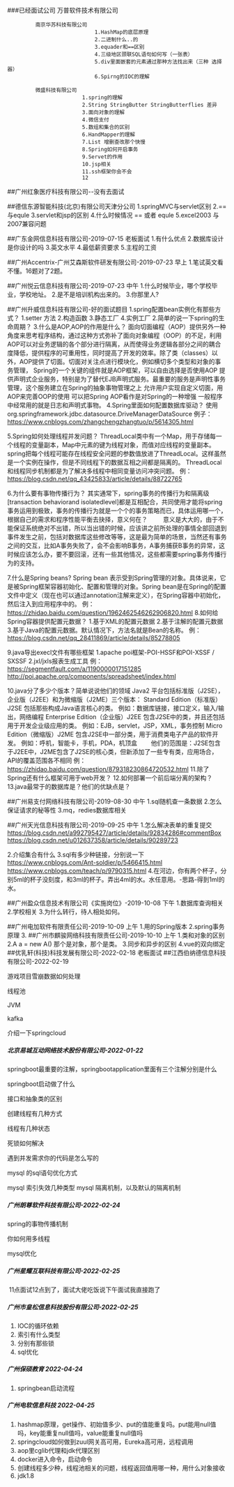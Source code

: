 ###已经面试公司
			 万普软件技术有限公司

		     南京华苏科技有限公司
								1.HashMap的底层原理
								2.二进制什么..的
								3.equader和==区别
								4.三级地区颈联SQL语句如何写（一张表）
								5.div里面嵌套的元素通过那种方法找出来（三种 选择器）
								6.Spirng的IOC的理解
		  
		     微盛科技有限公司
							1.spring的理解
							2.String StringButter StringButterflies 差异
							3.面向对象的理解
							4.微信支付
							5.数组和集合的区别
							6.HandMapper的理解
							7.List 增删查改那个快慢
							8.Spring如何开启事务
							9.Servet的作用
							10.jsp相关
							11.ssh框架你会不会
							12
##广州红象医疗科技有限公司--没有去面试

##德信东源智能科技(北京)有限公司天津分公司
1.springMVC与servlet区别
2.==与equle
3.servlet和jsp的区别
4.什么时候情况 == 或者 equle
5.excel2003 与 2007兼容问题	

##广东金网信息科技有限公司-2019-07-15
老板面试
1.有什么优点
2.数据库设计是你设计的吗
3.英文水平
4.最低薪资要求
5.主程的工资

##广州Accentrix-广州艾森斯软件研发有限公司-2019-07-23 早上
1.笔试英文看不懂。16题对了2题。

##广州悦云信息科技有限公司-2019-07-23 中午
1.什么时候毕业，哪个学校毕业，学校地址。
2.是不是培训机构出来的。
3.你那里人?

##广州升威信息科技有限公司-好的面试题目
1.spring配置bean实例化有那些方式？
								1.setter 方法
								2.构造函数
								3.静态工厂
								4.实例工厂
2.简单的说一下spring的生命周期？
3.什么是AOP,AOP的作用是什么？
						  面向切面编程（AOP）提供另外一种角度来思考程序结构，通过这种方式弥补了面向对象编程（OOP）的不足，利用AOP可以对业务逻辑的各个部分进行隔离，从而使得业务逻辑各部分之间的耦合度降低，提供程序的可重用性，同时提高了开发的效率。除了类（classes）以外，AOP提供了切面。切面对关注点进行模块化，例如横切多个类型和对象的事务管理，
						  Spring的一个关键的组件就是AOP框架，可以自由选择是否使用AOP
						  提供声明式企业服务，特别是为了替代EJB声明式服务。最重要的服务是声明性事务管理，这个服务建立在Spring的抽象事物管理之上
						  允许用户实现自定义切面，用AOP来完善OOP的使用
						  可以把Spring AOP看作是对Spring的一种增强
						  一般程序中经常用的就是日志和声明式事物。
4.Spring里面如何配置数据库驱动？
						     使用org.springframework.jdbc.datasource.DriveManagerDataSource
						 	 例子：https://www.cnblogs.com/zhangchengzhangtuo/p/5614305.html
							
5.Spring如何处理线程并发问题？
							ThreadLocal类中有一个Map，用于存储每一个线程的变量副本，Map中元素的键为线程对象，而值对应线程的变量副本。
							spring把每个线程可能存在线程安全问题的参数值放进了ThreadLocal。这样虽然是一个实例在操作，但是不同线程下的数据互相之间都是隔离的。
							ThreadLocal 和线程同步机制都是为了解决多线程中相同变量访问冲突问题。
							例：https://blog.csdn.net/qq_43425833/article/details/88722765

6.为什么要有事物传播行为？
						其实通常下，spring事务的传播行为和隔离级[transaction behaviorand isolatedlevel]都是互相配合，共同使用才能将spring事务运用到极致，事务的传播行为就是一个个的事务策略而已，具体运用哪一个，根据自己的需求和程序性能平衡去抉择，意义何在？
　　						意义是大大的，由于不能保证系统绝对不出错，所以当出错的时候，应该讲之前所处理的事情全部回退到事件发生之前，包括对数据库这些修改等等，这是最为简单的场景，当然还有事务之间的交互，比如A事务失败了，会不会影响B事务，A事务捕获B事务的异常，这时候应该怎么办，要不要回滚，还有一些其他情况，这些都需要spring事务传播行为的支持。

7.什么是Spring beans?
					Spring bean 表示受到Spring管理的对象。具体说来，它是被Spring框架容器初始化、配置和管理的对象。Spring bean是在Spring的配置文件中定义（现在也可以通过annotation注解来定义），在Spring容器中初始化，然后注入到应用程序中的。
					例：https://zhidao.baidu.com/question/1962462546262906820.html
8.如何给Spring容器提供配置元数据？
								1.基于XML的配置元数据
								2.基于注解的配置元数据
								3.基于Java的配置元数据。默认情况下，方法名就是Bean的名称。
								例：https://blog.csdn.net/qq_28411869/article/details/85278805
								
9.java导出execl文件有哪些框架
							1.apache poi框架-POI-HSSF和POI-XSSF / SXSSF
							2.jxl/jxls报表生成工具
							例：https://segmentfault.com/a/1190000017151285
								http://poi.apache.org/components/spreadsheet/index.html

10.java分了多少个版本？简单说说他们的领域
									Java2 平台包括标准版（J2SE），企业版（J2EE）和为微缩版（J2ME）三个版本：
									Standard Edition（标准版）J2SE 包括那些构成Java语言核心的类。
									例如：数据库链接，接口定义，输入/输出，网络编程
									Enterprise Edition（企业版）J2EE 包含J2SE中的类，并且还包括用于开发企业级应用的类。
									例如：EJB，servlet，JSP，XML，事务控制
									Micro Edition（微缩版）J2ME 包含J2SE中一部分类，用于消费类电子产品的软件开发。
									例如：呼机，智能卡，手机，PDA，机顶盒
									　　他们的范围是：J2SE包含于J2EE中，J2ME包含了J2SE的核心类，但新添加了一些专有类，应用场合，API的覆盖范围各不相同
									例：https://zhidao.baidu.com/question/879318230864720532.html
11.除了Spring还有什么框架可用于web开发？
12.如何部署一个前后端分离的架构？
13.java最常于的数据库是？他们的优缺点是？

##广州易支付网络科技有限公司-2019-08-30 中午
1.sql随机查一条数据
2.怎么保证请求的秘等性
3.mq，redies数据库相关

##广州天光信息科技有限公司-2019-09-25 中午
1.怎么解决表单的重复提交
					 https://blog.csdn.net/a992795427/article/details/92834286#commentBox
					 https://blog.csdn.net/u012637358/article/details/90289723

2.介绍集合有什么
3.sql有多少种链接，分别说一下
						  https://www.cnblogs.com/Ant-soldier/p/5466415.html
						  https://www.cnblogs.com/teach/p/9790315.html
4.在河边，你有两个杯子，分别5ml的杯子没刻度，和3ml的杯子。弄出4ml的水。水任意用。-思路-得到1ml的水。

##广州盈众信息技术有限公司《实施岗位》-2019-10-08 下午 
1.数据库查询相关
2.学校相关
3.为什么转行，待人相处如何。

##广州电加软件有限责任公司-2019-10-09 上午
1.用的Spring版本
2.spring事务原理
3.
##广州市麒骏网络科技有限责任公司-2019-10-10 上午
1.类和对象的区别
2.A a = new A() 那个是对象，那个是类。
3.同步和异步的区别
4.vue的双向绑定
##优乳轩(科技)科技发展有限公司-2022-02-18
老板面试
##江西伯纳德信息科技有限公司-2022-02-19

游戏项目雪崩数据如何处理

线程池

JVM

kafka

介绍一下springcloud

##### 北京易城互动网络技术股份有限公司-2022-01-22

springboot最重要的注解，springbootapplication里面有三个注解分别是什么

springboot启动做了什么 

接口和抽象类的区别

创建线程有几种方式

线程有几种状态

死锁如何解决

遇到并发需求你的代码是怎么写的

mysql 的sql语句优化方式

mysql 索引失效几种类型
mysql 隔离机制，以及默认的隔离机制

##### 广州朗尊软件科技有限公司-2022-02-24

spring的事物传播机制

你如何用多线程

mysql优化

##### 广州星耀互联科技有限公司-2022-02-25

​	11点面试12点到了，面试大佬吃饭说下午面试我直接跑了

##### 广州市皇松信息科技股份有限公司-2022-02-25

1. IOC的循环依赖
2. 索引有什么类型
3. 分别有那些锁
4. sql优化

##### 广州保硕教育 2022-04-24

1. springbean启动流程

##### 广州电软信息科技 2022-04-25

1. hashmap原理，get操作、初始值多少、put的值能重复吗。put能用null值吗，key能重复null值吗，value能重复null值吗
2. springcloud如何做到zuul网关高可用，Eureka高可用，远程调用
3. aop里cglib代理和jdk代理区别
4. docker进入命令，启动命令
5. 创建线程多少种，线程池相关的问题，线程返回值用哪一种，用什么对象接收
6. jdk1.8